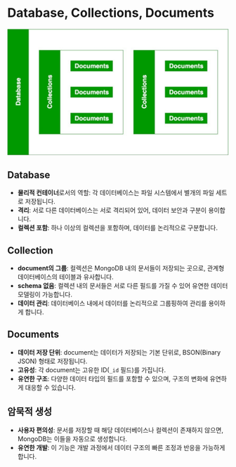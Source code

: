 # Database, Collections, Documents

![Alt text](image.png)

## Database

- **물리적 컨테이너**로서의 역할: 각 데이터베이스는 파일 시스템에서 별개의 파일 세트로 저장됩니다.
- **격리**: 서로 다른 데이터베이스는 서로 격리되어 있어, 데이터 보안과 구분이 용이합니다.
- **컬렉션 포함**: 하나 이상의 컬렉션을 포함하며, 데이터를 논리적으로 구분합니다.

## Collection

- **document의 그룹**: 컬렉션은 MongoDB 내의 문서들이 저장되는 곳으로, 관계형 데이터베이스의 테이블과 유사합니다.
- **schema 없음**: 컬렉션 내의 문서들은 서로 다른 필드를 가질 수 있어 유연한 데이터 모델링이 가능합니다.
- **데이터 관리**: 데이터베이스 내에서 데이터를 논리적으로 그룹핑하여 관리를 용이하게 합니다.

## Documents

- **데이터 저장 단위**: document는 데이터가 저장되는 기본 단위로, BSON(Binary JSON) 형태로 저장됩니다.
- **고유성**: 각 document는 고유한 ID(`_id` 필드)를 가집니다.
- **유연한 구조**: 다양한 데이터 타입의 필드를 포함할 수 있으며, 구조의 변화에 유연하게 대응할 수 있습니다.

## 암묵적 생성

- **사용자 편의성**: 문서를 저장할 때 해당 데이터베이스나 컬렉션이 존재하지 않으면, MongoDB는 이들을 자동으로 생성합니다.
- **유연한 개발**: 이 기능은 개발 과정에서 데이터 구조의 빠른 조정과 반응을 가능하게 합니다.
